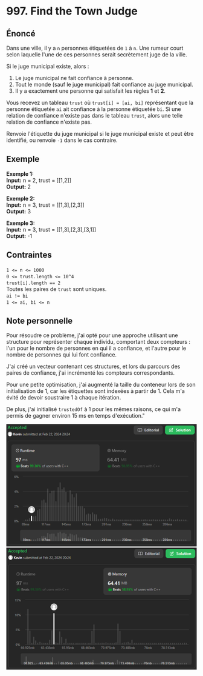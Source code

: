 # 997. Find the Town Judge

## Énoncé

Dans une ville, il y a `n` personnes étiquetées de `1` à `n`. Une rumeur court selon laquelle l'une de ces personnes serait secrètement juge de la ville.

Si le juge municipal existe, alors :

1. Le juge municipal ne fait confiance à personne.
2. Tout le monde (sauf le juge municipal) fait confiance au juge municipal.
3. Il y a exactement une personne qui satisfait les règles **1** et **2**.

Vous recevez un tableau `trust` où `trust[i] = [ai, bi]` représentant que la personne étiquetée `ai` ait confiance à la personne étiquetée `bi`. Si une relation de confiance n'existe pas dans le tableau `trust`, alors une telle relation de confiance n'existe pas.

Renvoie l'étiquette du juge municipal si le juge municipal existe et peut être identifié, ou renvoie `-1` dans le cas contraire.

## Exemple

**Exemple 1:**  
**Input:** n = 2, trust = [[1,2]]  
**Output:** 2

**Exemple 2:**  
**Input:** n = 3, trust = [[1,3],[2,3]]  
**Output:** 3

**Exemple 3:**  
**Input:** n = 3, trust = [[1,3],[2,3],[3,1]]  
**Output:** -1

## Contraintes

`1 <= n <= 1000`  
`0 <= trust.length <= 10^4`  
`trust[i].length == 2`  
Toutes les paires de `trust` sont uniques.  
`ai != bi`  
`1 <= ai, bi <= n`

## Note personnelle

Pour résoudre ce problème, j'ai opté pour une approche utilisant une structure pour représenter chaque individu, comportant deux compteurs : l'un pour le nombre de personnes en qui il a confiance, et l'autre pour le nombre de personnes qui lui font confiance.

J'ai créé un vecteur contenant ces structures, et lors du parcours des paires de confiance, j'ai incrémenté les compteurs correspondants.

Pour une petite optimisation, j'ai augmenté la taille du conteneur lors de son initialisation de 1, car les étiquettes sont indexées à partir de 1. Cela m'a évité de devoir soustraire 1 à chaque itération.

De plus, j'ai initialisé `trustedOf` à 1 pour les mêmes raisons, ce qui m'a permis de gagner environ 15 ms en temps d'exécution."

<img src="../imgs/0997-runtime.png"/>
<img src="../imgs/0997-memory.png"/>
